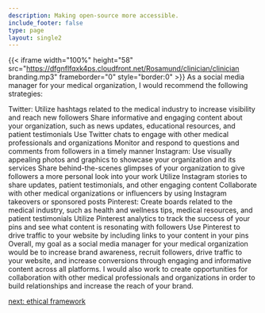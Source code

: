 ```yaml
---
description: Making open-source more accessible.
include_footer: false
type: page
layout: single2
---
```


{{< iframe width="100%" height="58" src="https://dfgnflfqxk4ps.cloudfront.net/Rosamund/clinician/clinician branding.mp3" frameborder="0" style="border:0" >}}
As a social media manager for your medical organization, I would recommend the following strategies:

Twitter:
Utilize hashtags related to the medical industry to increase visibility and reach new followers
Share informative and engaging content about your organization, such as news updates, educational resources, and patient testimonials
Use Twitter chats to engage with other medical professionals and organizations
Monitor and respond to questions and comments from followers in a timely manner
Instagram:
Use visually appealing photos and graphics to showcase your organization and its services
Share behind-the-scenes glimpses of your organization to give followers a more personal look into your work
Utilize Instagram stories to share updates, patient testimonials, and other engaging content
Collaborate with other medical organizations or influencers by using Instagram takeovers or sponsored posts
Pinterest:
Create boards related to the medical industry, such as health and wellness tips, medical resources, and patient testimonials
Utilize Pinterest analytics to track the success of your pins and see what content is resonating with followers
Use Pinterest to drive traffic to your website by including links to your content in your pins
Overall, my goal as a social media manager for your medical organization would be to increase brand awareness, recruit followers, drive traffic to your website, and increase conversions through engaging and informative content across all platforms. I would also work to create opportunities for collaboration with other medical professionals and organizations in order to build relationships and increase the reach of your brand.


<a href="https://workdojos.com/clinician/ethics">next: ethical framework</a>
